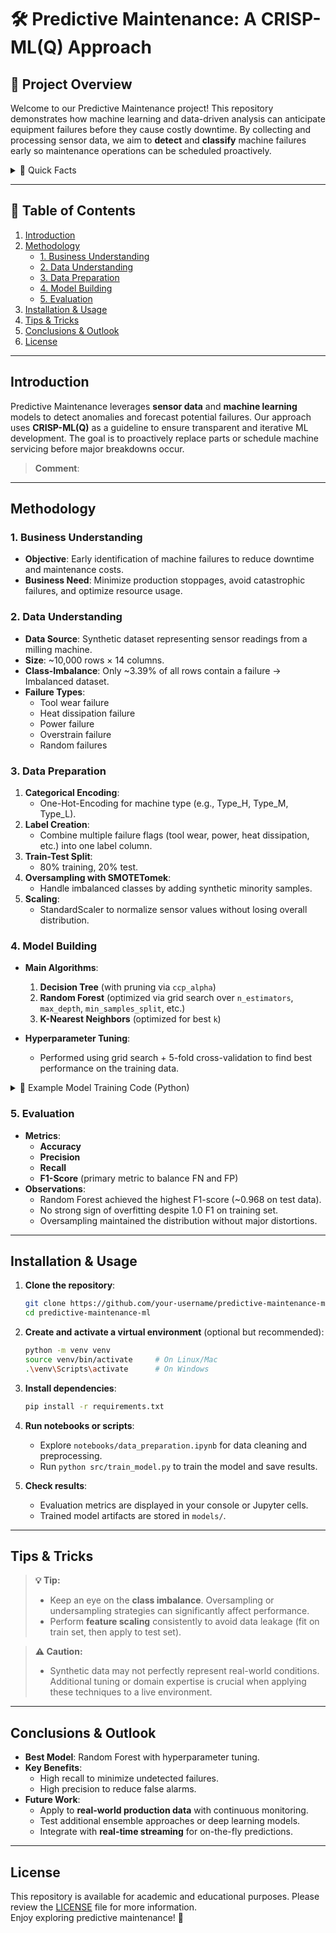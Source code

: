 # 🛠️ Predictive Maintenance: A CRISP-ML(Q) Approach

<!-- 
  This README is part of a scientific project focusing on predictive maintenance. 
  It identifies machine failures using sensor data and applies CRISP-ML(Q) methodology. 
  Please feel free to explore and adapt the provided materials. 
-->

## 🎯 Project Overview

Welcome to our Predictive Maintenance project! This repository demonstrates how machine learning and data-driven analysis can anticipate equipment failures before they cause costly downtime. By collecting and processing sensor data, we aim to **detect** and **classify** machine failures early so maintenance operations can be scheduled proactively.

<details>
<summary>🔎 Quick Facts</summary>

- **Focus**: Classification of machine failures using ML  
- **Data**: Synthetic data with multiple failure labels  
- **Methodology**: CRISP-ML(Q) (adapted without model maintenance)  
- **Techniques**: Oversampling (SMOTETomek), Classification algorithms (Random Forest, KNN, Decision Tree)  
- **Key Metric**: F1-score (balancing Precision & Recall)  
- **Goal**: Identify failure roots precisely, thereby reducing unplanned downtime  
</details>

---

## 📝 Table of Contents
1. [Introduction](#introduction)  
2. [Methodology](#methodology)  
   - [1. Business Understanding](#1-business-understanding)  
   - [2. Data Understanding](#2-data-understanding)  
   - [3. Data Preparation](#3-data-preparation)  
   - [4. Model Building](#4-model-building)  
   - [5. Evaluation](#5-evaluation)  
3. [Installation & Usage](#installation--usage)  
4. [Tips & Tricks](#tips--tricks)  
5. [Conclusions & Outlook](#conclusions--outlook)  
6. [License](#license)  

---

## Introduction

Predictive Maintenance leverages **sensor data** and **machine learning** models to detect anomalies and forecast potential failures. Our approach uses **CRISP-ML(Q)** as a guideline to ensure transparent and iterative ML development. The goal is to proactively replace parts or schedule machine servicing before major breakdowns occur.

> **Comment**: <!-- This section gives a concise overview of how we combine data science with operational needs. -->

---

## Methodology

### 1. Business Understanding

- **Objective**: Early identification of machine failures to reduce downtime and maintenance costs.  
- **Business Need**: Minimize production stoppages, avoid catastrophic failures, and optimize resource usage.

### 2. Data Understanding

- **Data Source**: Synthetic dataset representing sensor readings from a milling machine.  
- **Size**: ~10,000 rows × 14 columns.  
- **Class-Imbalance**: Only ~3.39% of all rows contain a failure → Imbalanced dataset.  
- **Failure Types**:  
  - Tool wear failure  
  - Heat dissipation failure  
  - Power failure  
  - Overstrain failure  
  - Random failures  

### 3. Data Preparation

1. **Categorical Encoding**:  
   - One-Hot-Encoding for machine type (e.g., Type_H, Type_M, Type_L).
2. **Label Creation**:  
   - Combine multiple failure flags (tool wear, power, heat dissipation, etc.) into one label column. 
3. **Train-Test Split**:  
   - 80% training, 20% test.
4. **Oversampling with SMOTETomek**:  
   - Handle imbalanced classes by adding synthetic minority samples.
5. **Scaling**:  
   - StandardScaler to normalize sensor values without losing overall distribution.

### 4. Model Building

- **Main Algorithms**:  
  1. **Decision Tree** (with pruning via `ccp_alpha`)  
  2. **Random Forest** (optimized via grid search over `n_estimators`, `max_depth`, `min_samples_split`, etc.)  
  3. **K-Nearest Neighbors** (optimized for best `k`)  

- **Hyperparameter Tuning**:  
  - Performed using grid search + 5-fold cross-validation to find best performance on the training data.

<details>
<summary>📌 Example Model Training Code (Python)</summary>

```python
# Example code snippet for Random Forest training

from sklearn.ensemble import RandomForestClassifier
from sklearn.model_selection import GridSearchCV

# Define parameter grid
param_grid = {
    'n_estimators': [50, 100],
    'max_depth': [5, 10, None],
    'min_samples_split': [2, 5],
    'min_samples_leaf': [1, 2]
}

rf_model = RandomForestClassifier(random_state=42)
grid_search = GridSearchCV(estimator=rf_model,
                           param_grid=param_grid,
                           scoring='f1_macro',  # multi-class average F1
                           cv=5)

grid_search.fit(X_train, y_train)

print("Best Params:", grid_search.best_params_)
print("Best F1-Score:", grid_search.best_score_)
```
</details>

### 5. Evaluation

- **Metrics**:  
  - **Accuracy**  
  - **Precision**  
  - **Recall**  
  - **F1-Score** (primary metric to balance FN and FP)  
- **Observations**:  
  - Random Forest achieved the highest F1-score (~0.968 on test data).  
  - No strong sign of overfitting despite 1.0 F1 on training set.  
  - Oversampling maintained the distribution without major distortions.  

---

## Installation & Usage

1. **Clone the repository**:
   ```bash
   git clone https://github.com/your-username/predictive-maintenance-ml.git
   cd predictive-maintenance-ml
   ```

2. **Create and activate a virtual environment** (optional but recommended):
   ```bash
   python -m venv venv
   source venv/bin/activate     # On Linux/Mac
   .\venv\Scripts\activate      # On Windows
   ```

3. **Install dependencies**:
   ```bash
   pip install -r requirements.txt
   ```

4. **Run notebooks or scripts**:
   - Explore `notebooks/data_preparation.ipynb` for data cleaning and preprocessing.
   - Run `python src/train_model.py` to train the model and save results.

5. **Check results**:
   - Evaluation metrics are displayed in your console or Jupyter cells.
   - Trained model artifacts are stored in `models/`.

---

## Tips & Tricks

> **:bulb: Tip:** 
> - Keep an eye on the **class imbalance**. Oversampling or undersampling strategies can significantly affect performance.  
> - Perform **feature scaling** consistently to avoid data leakage (fit on train set, then apply to test set).

> **⚠️ Caution:** 
> - Synthetic data may not perfectly represent real-world conditions. Additional tuning or domain expertise is crucial when applying these techniques to a live environment.

---

## Conclusions & Outlook

- **Best Model**: Random Forest with hyperparameter tuning.  
- **Key Benefits**:  
  - High recall to minimize undetected failures.  
  - High precision to reduce false alarms.  
- **Future Work**:  
  - Apply to **real-world production data** with continuous monitoring.  
  - Test additional ensemble approaches or deep learning models.  
  - Integrate with **real-time streaming** for on-the-fly predictions.

---

## License

This repository is available for academic and educational purposes. Please review the [LICENSE](LICENSE) file for more information.  
Enjoy exploring predictive maintenance! 🚀
